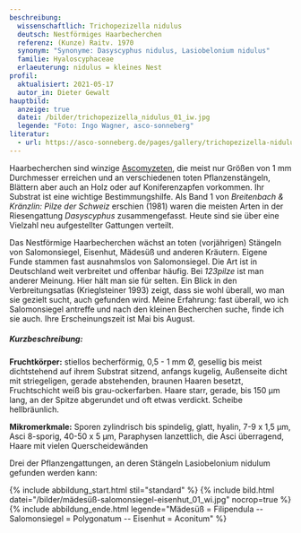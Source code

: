 ```yaml
---
beschreibung:
  wissenschaftlich: Trichopezizella nidulus
  deutsch: Nestförmiges Haarbecherchen
  referenz: (Kunze) Raitv. 1970
  synonym: "Synonyme: Dasyscyphus nidulus, Lasiobelonium nidulus"
  familie: Hyaloscyphaceae
  erlaeuterung: nidulus = kleines Nest
profil:
  aktualisiert: 2021-05-17
  autor_in: Dieter Gewalt
hauptbild:
  anzeige: true
  datei: /bilder/trichopezizella_nidulus_01_iw.jpg
  legende: "Foto: Ingo Wagner, asco-sonneberg"
literatur:
  - url: https://asco-sonneberg.de/pages/gallery/trichopezizella-nidulus-090606-01xs15971.php
---
```

Haarbecherchen sind winzige [Ascomyzeten](Ascomyzeten "Glossar"), die meist nur Größen von 1 mm Durchmesser erreichen und an verschiedenen toten Pflanzenstängeln, Blättern aber auch an Holz oder auf Koniferenzapfen vorkommen. Ihr Substrat ist eine wichtige Bestimmungshilfe. Als Band 1 von *Breitenbach & Kränzlin: Pilze der Schweiz* erschien (1981) waren die meisten Arten in der Riesengattung *Dasyscyphus* zusammengefasst. Heute sind sie über eine Vielzahl neu aufgestellter Gattungen verteilt. 

Das Nestförmige Haarbecherchen wächst an toten (vorjährigen) Stängeln von Salomonsiegel, Eisenhut, Mädesüß und anderen Kräutern. Eigene Funde stammen fast ausnahmslos von Salomonsiegel. Die Art ist in Deutschland weit verbreitet und offenbar häufig. Bei *123pilze* ist man anderer Meinung. Hier hält man sie für selten. Ein Blick in den Verbreitungsatlas (Krieglsteiner 1993) zeigt, dass sie wohl überall, wo man sie gezielt sucht, auch gefunden wird. Meine Erfahrung: fast überall, wo ich Salomonsiegel antreffe und nach den kleinen Becherchen suche, finde ich sie auch. Ihre Erscheinungszeit ist Mai bis August. 

##### Kurzbeschreibung:

**Fruchtkörper:** stiellos becherförmig, 0,5 - 1 mm Ø, gesellig bis meist dichtstehend auf ihrem Substrat sitzend, anfangs kugelig, Außenseite dicht mit striegeligen, gerade abstehenden, braunen Haaren besetzt, Fruchtschicht weiß bis grau-ockerfarben. Haare starr, gerade, bis 150 µm lang, an der Spitze abgerundet und oft etwas verdickt. Scheibe hellbräunlich.


**Mikromerkmale:** Sporen zylindrisch bis spindelig, glatt, hyalin, 7-9 x 1,5 µm, Asci 8-sporig, 40-50 x 5 µm, Paraphysen lanzettlich, die Asci überragend, Haare mit vielen Querscheidewänden

Drei der Pflanzengattungen, an deren Stängeln Lasiobelonium nidulum gefunden werden kann:

{% include abbildung_start.html stil="standard" %}
{% include bild.html datei="/bilder/mädesüß-salomonsiegel-eisenhut_01_wi.jpg" nocrop=true %}
{% include abbildung_ende.html legende="Mädesüß = Filipendula -- Salomonsiegel = Polygonatum -- Eisenhut = Aconitum" %}